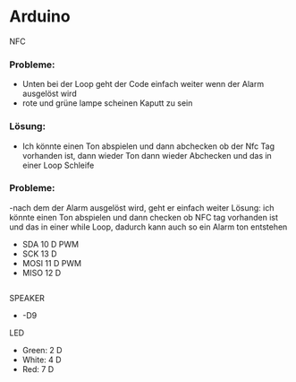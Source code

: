 # Arduino

NFC

### Probleme:

- Unten bei der Loop geht der Code einfach weiter wenn der Alarm ausgelöst wird
- rote und grüne lampe scheinen Kaputt zu sein

### Lösung:

- Ich könnte einen Ton abspielen und dann abchecken ob der Nfc Tag vorhanden ist, dann wieder Ton dann wieder Abchecken und das in einer Loop Schleife

### Probleme:

-nach dem der Alarm ausgelöst wird, geht er einfach weiter Lösung: ich könnte einen Ton abspielen und dann checken ob NFC tag vorhanden ist und das in einer while Loop, dadurch kann auch so ein Alarm ton entstehen

- SDA 10 D PWM
- SCK 13 D
- MOSI 11 D PWM
- MISO 12 D

```sh

```

SPEAKER

- -D9

LED

- Green: 2 D
- White: 4 D
- Red: 7 D

